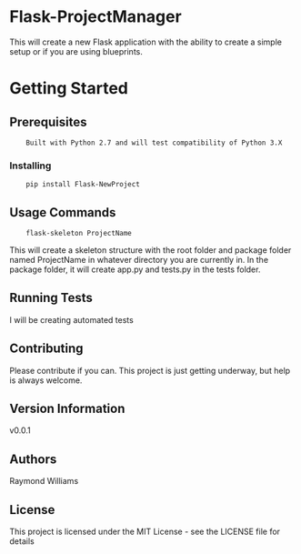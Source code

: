 Flask-ProjectManager
====================

This will create a new Flask application with the ability to create a simple setup or if you are using blueprints.

Getting Started
===============

Prerequisites
-------------


```
    Built with Python 2.7 and will test compatibility of Python 3.X
```

### Installing

```
    pip install Flask-NewProject
```

## Usage Commands
```
    flask-skeleton ProjectName
```
This will create a skeleton structure with the root folder and package folder named ProjectName in whatever directory you are currently in.
In the package folder, it will create app.py and tests.py in the tests folder.

## Running Tests

I will be creating automated tests

## Contributing

Please contribute if you can. This project is just getting underway, but help is always welcome.

## Version Information

v0.0.1

## Authors

Raymond Williams

## License

This project is licensed under the MIT License - see the LICENSE file for details


